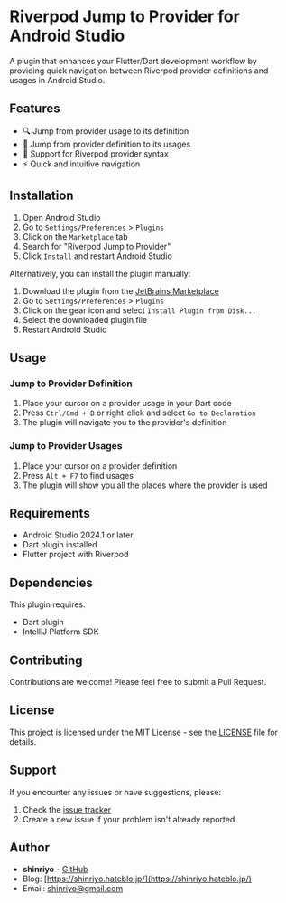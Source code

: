 # Riverpod Jump to Provider for Android Studio

A plugin that enhances your Flutter/Dart development workflow by providing quick navigation between Riverpod provider definitions and usages in Android Studio.

## Features

- 🔍 Jump from provider usage to its definition
- 🔄 Jump from provider definition to its usages
- 🚀 Support for Riverpod provider syntax
- ⚡ Quick and intuitive navigation

## Installation

1. Open Android Studio
2. Go to `Settings/Preferences` > `Plugins`
3. Click on the `Marketplace` tab
4. Search for "Riverpod Jump to Provider"
5. Click `Install` and restart Android Studio

Alternatively, you can install the plugin manually:
1. Download the plugin from the [JetBrains Marketplace](https://plugins.jetbrains.com/plugin/your-plugin-id)
2. Go to `Settings/Preferences` > `Plugins`
3. Click on the gear icon and select `Install Plugin from Disk...`
4. Select the downloaded plugin file
5. Restart Android Studio

## Usage

### Jump to Provider Definition

1. Place your cursor on a provider usage in your Dart code
2. Press `Ctrl/Cmd + B` or right-click and select `Go to Declaration`
3. The plugin will navigate you to the provider's definition

### Jump to Provider Usages

1. Place your cursor on a provider definition
2. Press `Alt + F7` to find usages
3. The plugin will show you all the places where the provider is used

## Requirements

- Android Studio 2024.1 or later
- Dart plugin installed
- Flutter project with Riverpod

## Dependencies

This plugin requires:
- Dart plugin
- IntelliJ Platform SDK

## Contributing

Contributions are welcome! Please feel free to submit a Pull Request.

## License

This project is licensed under the MIT License - see the [LICENSE](LICENSE) file for details.

## Support

If you encounter any issues or have suggestions, please:
1. Check the [issue tracker](https://github.com/yourusername/riverpod-jump-to-provider-for-as/issues)
2. Create a new issue if your problem isn't already reported

## Author

- **shinriyo** - [GitHub](https://github.com/shinriyo)
- Blog: [https://shinriyo.hateblo.jp/](https://shinriyo.hateblo.jp/)
- Email: shinriyo@gmail.com

